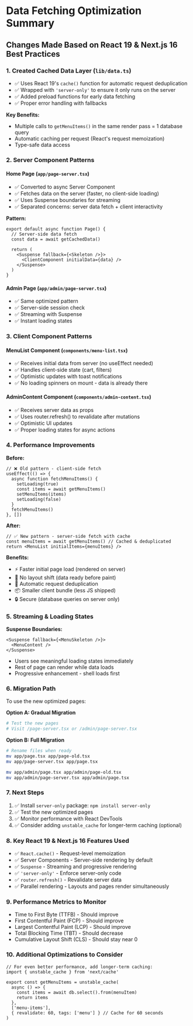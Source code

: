 # Data Fetching Optimization Summary

## Changes Made Based on React 19 & Next.js 16 Best Practices

### 1. **Created Cached Data Layer** (`lib/data.ts`)
- ✅ Uses React 19's `cache()` function for automatic request deduplication
- ✅ Wrapped with `'server-only'` to ensure it only runs on the server
- ✅ Added preload functions for early data fetching
- ✅ Proper error handling with fallbacks

**Key Benefits:**
- Multiple calls to `getMenuItems()` in the same render pass = 1 database query
- Automatic caching per request (React's request memoization)
- Type-safe data access

### 2. **Server Component Patterns**

#### Home Page (`app/page-server.tsx`)
- ✅ Converted to async Server Component
- ✅ Fetches data on the server (faster, no client-side loading)
- ✅ Uses Suspense boundaries for streaming
- ✅ Separated concerns: server data fetch + client interactivity

**Pattern:**
```tsx
export default async function Page() {
  // Server-side data fetch
  const data = await getCachedData()
  
  return (
    <Suspense fallback={<Skeleton />}>
      <ClientComponent initialData={data} />
    </Suspense>
  )
}
```

#### Admin Page (`app/admin/page-server.tsx`)
- ✅ Same optimized pattern
- ✅ Server-side session check
- ✅ Streaming with Suspense
- ✅ Instant loading states

### 3. **Client Component Patterns**

#### MenuList Component (`components/menu-list.tsx`)
- ✅ Receives initial data from server (no useEffect needed)
- ✅ Handles client-side state (cart, filters)
- ✅ Optimistic updates with toast notifications
- ✅ No loading spinners on mount - data is already there

#### AdminContent Component (`components/admin-content.tsx`)
- ✅ Receives server data as props
- ✅ Uses router.refresh() to revalidate after mutations
- ✅ Optimistic UI updates
- ✅ Proper loading states for async actions

### 4. **Performance Improvements**

**Before:**
```tsx
// ❌ Old pattern - client-side fetch
useEffect(() => {
  async function fetchMenuItems() {
    setLoading(true)
    const items = await getMenuItems()
    setMenuItems(items)
    setLoading(false)
  }
  fetchMenuItems()
}, [])
```

**After:**
```tsx
// ✅ New pattern - server-side fetch with cache
const menuItems = await getMenuItems() // Cached & deduplicated
return <MenuList initialItems={menuItems} />
```

**Benefits:**
- ⚡ Faster initial page load (rendered on server)
- 🎯 No layout shift (data ready before paint)
- 🔄 Automatic request deduplication
- 📦 Smaller client bundle (less JS shipped)
- 🔒 Secure (database queries on server only)

### 5. **Streaming & Loading States**

**Suspense Boundaries:**
```tsx
<Suspense fallback={<MenuSkeleton />}>
  <MenuContent />
</Suspense>
```

- Users see meaningful loading states immediately
- Rest of page can render while data loads
- Progressive enhancement - shell loads first

### 6. **Migration Path**

To use the new optimized pages:

**Option A: Gradual Migration**
```bash
# Test the new pages
# Visit /page-server.tsx or /admin/page-server.tsx
```

**Option B: Full Migration**
```bash
# Rename files when ready
mv app/page.tsx app/page-old.tsx
mv app/page-server.tsx app/page.tsx

mv app/admin/page.tsx app/admin/page-old.tsx
mv app/admin/page-server.tsx app/admin/page.tsx
```

### 7. **Next Steps**

1. ✅ Install `server-only` package: `npm install server-only`
2. ✅ Test the new optimized pages
3. ✅ Monitor performance with React DevTools
4. ✅ Consider adding `unstable_cache` for longer-term caching (optional)

### 8. **Key React 19 & Next.js 16 Features Used**

- ✅ `React.cache()` - Request-level memoization
- ✅ Server Components - Server-side rendering by default
- ✅ `Suspense` - Streaming and progressive rendering
- ✅ `'server-only'` - Enforce server-only code
- ✅ `router.refresh()` - Revalidate server data
- ✅ Parallel rendering - Layouts and pages render simultaneously

### 9. **Performance Metrics to Monitor**

- Time to First Byte (TTFB) - Should improve
- First Contentful Paint (FCP) - Should improve
- Largest Contentful Paint (LCP) - Should improve
- Total Blocking Time (TBT) - Should decrease
- Cumulative Layout Shift (CLS) - Should stay near 0

### 10. **Additional Optimizations to Consider**

```tsx
// For even better performance, add longer-term caching:
import { unstable_cache } from 'next/cache'

export const getMenuItems = unstable_cache(
  async () => {
    const items = await db.select().from(menuItem)
    return items
  },
  ['menu-items'],
  { revalidate: 60, tags: ['menu'] } // Cache for 60 seconds
)
```
